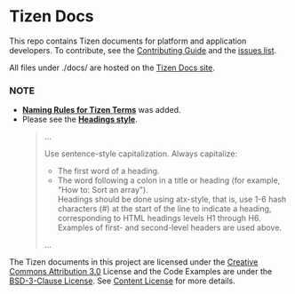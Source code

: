 # Tizen Docs

This repo contains Tizen documents for platform and application developers. To contribute, see the [Contributing Guide](CONTRIBUTING.md) and the [issues list](https://github.com/Samsung/tizen-docs/issues).

All files under ./docs/ are hosted on the [Tizen Docs site](https://docs.tizen.org). 


### NOTE
- [**Naming Rules for Tizen Terms**](./styleguide/naming-rules.md) was added. 
- Please see the [**Headings style**](./styleguide/style.md#headings).
  > ...
  >
  > Use sentence-style capitalization. Always capitalize:
  >
  > - The first word of a heading.  
  > - The word following a colon in a title or heading (for example, "How to: Sort an array").  
  > Headings should be done using atx-style, that is, use 1-6 hash characters (#) at the start of the line to indicate a heading, corresponding to HTML headings levels H1 through H6. Examples of first- and second-level headers are used above.  
  >
  > ...  

The Tizen documents in this project are licensed under the [Creative Commons Attribution 3.0](http://creativecommons.org/licenses/by/3.0/) License and the Code Examples are under the [BSD-3-Clause License](https://www.tizen.org/bsd-3-clause-license). See [Content License](content-license.md) for more details.



